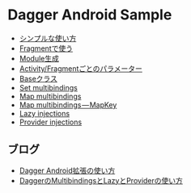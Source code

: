 Dagger Android Sample
===

* [シンプルな使い方](simpleapp/)
* [Fragmentで使う](simplefragment/)
* [Module生成](createmodule/)
* [Activity/Fragmentごとのパラメーター](parameter/)
* [Baseクラス](baseclass/)
* [Set multibindings](multiset/)
* [Map multibindings](multimap/)
* [Map multibindings — MapKey](mapkey/)
* [Lazy injections](lazy/)
* [Provider injections](provider/)

## ブログ

* [Dagger Android拡張の使い方](https://medium.com/@star_zero/dagger-android%E6%8B%A1%E5%BC%B5%E3%81%AE%E4%BD%BF%E3%81%84%E6%96%B9-6527dcb74531)
* [DaggerのMultibindingsとLazyとProviderの使い方](https://medium.com/@star_zero/dagger%E3%81%AEmultibindings%E3%81%A8lazy%E3%81%A8provider%E3%81%AE%E4%BD%BF%E3%81%84%E6%96%B9-ab8ab16fff22)
